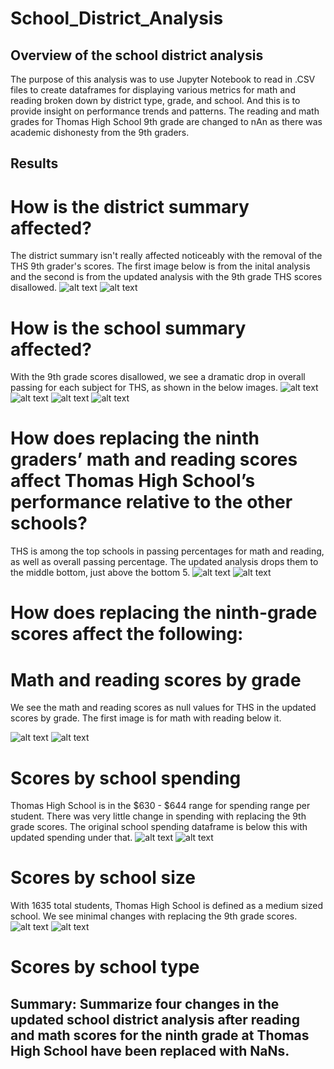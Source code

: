 # School_District_Analysis

## Overview of the school district analysis

The purpose of this analysis was to use Jupyter Notebook to read in .CSV files to create dataframes for displaying various metrics for math and reading broken down by district type, grade, and school. And this is to provide insight on performance trends and patterns. The reading and math grades for Thomas High School 9th grade are changed to nAn as there was academic dishonesty from the 9th graders.  

## Results

# How is the district summary affected?

The district summary isn't really affected noticeably with the removal of the THS 9th grader's scores. The first image below is from the inital analysis and the second is from the updated analysis with the 9th grade THS scores disallowed. 
![alt text](https://github.com/Jgray353/School_District_Analysis/blob/main/Original%20District%20Summary.png)
![alt text](https://github.com/Jgray353/School_District_Analysis/blob/main/Updated%20District%20Summary.png)

# How is the school summary affected?
With the 9th grade scores disallowed, we see a dramatic drop in overall passing for each subject for THS, as shown in the below images. 
![alt text](https://github.com/Jgray353/School_District_Analysis/blob/main/top%20bar.png)
![alt text](https://github.com/Jgray353/School_District_Analysis/blob/main/Original%20School%20Summary.png)
![alt text](https://github.com/Jgray353/School_District_Analysis/blob/main/top%20bar.png)
![alt text](https://github.com/Jgray353/School_District_Analysis/blob/main/Updated%20School%20Summary.png)
# How does replacing the ninth graders’ math and reading scores affect Thomas High School’s performance relative to the other schools?
THS is among the top schools in passing percentages for math and reading, as well as overall passing percentage. The updated analysis drops them to the middle bottom, just above the bottom 5. 
![alt text](https://github.com/Jgray353/School_District_Analysis/blob/main/Original%20Schools.png)
![alt text](https://github.com/Jgray353/School_District_Analysis/blob/main/Updated%20Schools.png)

# How does replacing the ninth-grade scores affect the following:
# Math and reading scores by grade
We see the math and reading scores as null values for THS in the updated scores by grade. The first image is for math with reading below it. 

![alt text](https://github.com/Jgray353/School_District_Analysis/blob/main/New%20Math%20Scores.png)
![alt text](https://github.com/Jgray353/School_District_Analysis/blob/main/New%20Reading%20Score.png)

# Scores by school spending
Thomas High School is in the $630 - $644 range for spending range per student. There was very little change in spending with replacing the 9th grade scores. The original school spending dataframe is below this with updated spending under that. 
![alt text](https://github.com/Jgray353/School_District_Analysis/blob/main/Original%20spending.png)
![alt text](https://github.com/Jgray353/School_District_Analysis/blob/main/updated%20spending.png)
# Scores by school size
With 1635 total students, Thomas High School is defined as a medium sized school. We see minimal changes with replacing the 9th grade scores. 
![alt text](https://github.com/Jgray353/School_District_Analysis/blob/main/Original%20school%20size.png)
![alt text](https://github.com/Jgray353/School_District_Analysis/blob/main/Updated%20school%20size.png)

# Scores by school type

## Summary: Summarize four changes in the updated school district analysis after reading and math scores for the ninth grade at Thomas High School have been replaced with NaNs.
